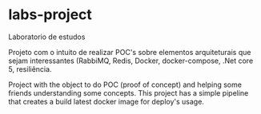 # labs-project
Laboratorio de estudos

Projeto com o intuito de realizar POC's sobre elementos arquiteturais que sejam interessantes (RabbiMQ, Redis, Docker, docker-compose, .Net core 5, resiliência.


Project with the object to do POC (proof of concept) and helping some friends understanding some concepts. 
This project has a simple pipeline that creates a build latest docker image for deploy's usage. 

